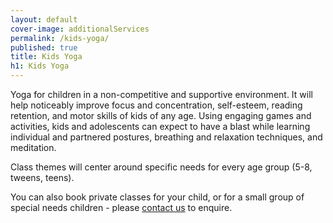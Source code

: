 ```yaml
---
layout: default
cover-image: additionalServices
permalink: /kids-yoga/
published: true
title: Kids Yoga
h1: Kids Yoga
---
```


<section markdown="1" class="Longform Longform--blogpost">
Yoga for children in a non-competitive and supportive environment. It will help noticeably improve focus and concentration, self-esteem, reading retention, and motor skills of kids of any age. Using engaging games and activities, kids and adolescents can expect to have a blast while learning individual and partnered postures, breathing and relaxation techniques, and meditation.

Class themes will center around specific needs for every age group (5-8, tweens, teens).

You can also book private classes for your child, or for a small group of special needs children - please [contact us](/contact) to enquire.
</section>